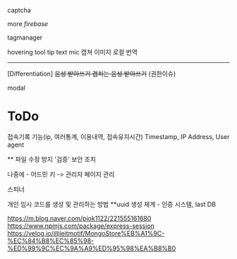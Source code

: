 captcha

more *firebase*

tagmanager


hovering tool tip text
mic
캡쳐 이미지 로컬 번역

---

[Differentiation]
~~음성 받아쓰기
겹치는 음성 받아쓰기~~ (권한이슈)

modal

# ToDo

접속기록 기능(ip, 여러통계, 이용내역, 접속유지시간) Timestamp, IP Address, User agent


** 파일 수정 방지 '검증' 보안 조치

나중에 - 어드민 키 -> 관리자 페이지 관리

스피너

개인 임시 코드를 생성 및 관리하는 방법
**uuid 생성 체계 - 인증 시스템, last DB

https://m.blog.naver.com/pjok1122/221555161680
https://www.npmjs.com/package/express-session
https://velog.io/@leitmotif/MongoStore%EB%A1%9C-%EC%84%B8%EC%85%98-%ED%99%9C%EC%9A%A9%ED%95%98%EA%B8%B0


